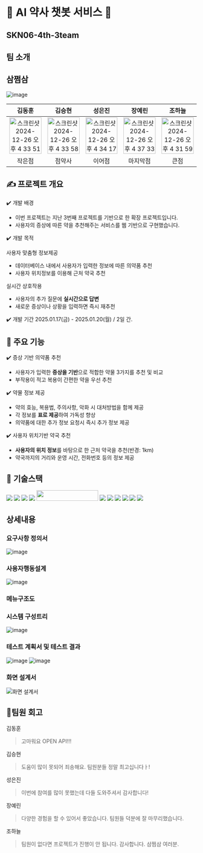 # 💊 AI 약사 챗봇 서비스 💊
## SKN06-4th-3team

## 팀 소개
## 삼쩜삼

![image](https://github.com/user-attachments/assets/a93de181-7b8f-48b1-8b76-62144617bf84)

| 김동훈 | 김승현 | 성은진 | 장예린 | 조하늘 |
|:--------------------:|:--------------------:|:--------------------:|:--------------------:|:--------------------:|
|<img width="100%" alt="스크린샷 2024-12-26 오후 4 33 51" src="https://github.com/user-attachments/assets/4c0c4e85-7bac-415e-9bb9-9c30d1d4ecc3" />|<img width="100%" alt="스크린샷 2024-12-26 오후 4 33 58" src="https://github.com/user-attachments/assets/0f87396c-d631-42e2-a4f0-3af2dbaa46d6" />  |<img width="100%" alt="스크린샷 2024-12-26 오후 4 34 17" src="https://github.com/user-attachments/assets/177f6c5e-1d34-44f3-8406-675a76864453" />|<img width="100%" alt="스크린샷 2024-12-26 오후 4 37 33" src="https://github.com/user-attachments/assets/5f979f3c-ff43-438b-85f8-407b9585fa63" />|<img width="100%" alt="스크린샷 2024-12-26 오후 4 31 59" src="https://github.com/user-attachments/assets/049bdda2-d041-4517-8047-5b731dae664c" />|
| 작은점| 점약사| 이어점| 마지막점| 큰점|

## ✍️ 프로젝트 개요
✔️ 개발 배경

- 이번 프로젝트는 지난 3번째 프로젝트를 기반으로 한 확장 프로젝트입니다. 
- 사용자의 증상에 따른 약을 추천해주는 서비스를 웹 기반으로 구현했습니다. 

✔️ 개발 목적

사용자 맞춤형 정보제공
- 데이터베이스 내에서 사용자가 입력한 정보에 따른 의약품 추천
- 사용자 위치정보를 이용해 근처 약국 추천

실시간 상호작용
- 사용자의 추가 질문에 **실시간으로 답변**
- 새로운 증상이나 상황을 입력하면 즉시 재추천

✔️ 개발 기간 
2025.01.17(금) - 2025.01.20(월) / 2일 간.

## 📝 주요 기능
✔️ 증상 기반 의약품 추천
- 사용자가 입력한 **증상을 기반**으로 적합한 약물 3가지를 추천 및 비교
- 부작용이 적고 복용이 간편한 약을 우선 추천

✔️ 약물 정보 제공
- 약의 효능, 복용법, 주의사항, 악화 시 대처방법을 함께 제공
- 각 정보를 **표로 제공**하여 가독성 향상
- 의약품에 대한 추가 정보 요청시 즉시 추가 정보 제공

✔️ 사용자 위치기반 약국 추천
- **사용자의 위치 정보**를 바탕으로 한 근처 약국을 추천(반경: 1km) 
- 약국까지의 거리와 운영 시간, 전화번호 등의 정보 제공

## 🔨 기술스택
<div>
<img src="https://img.shields.io/badge/python-3776AB?style=for-the-badge&logo=python&logoColor=white">
<img src="https://img.shields.io/badge/langchain-F7DF1E?style=for-the-badge&logo=langchain&logoColor=black">
<img src="https://img.shields.io/badge/openai-0769AD?style=for-the-badge&logo=openai&logoColor=black">
<img src="https://img.shields.io/badge/git-F05032?style=for-the-badge&logo=git&logoColor=white">
<img src="https://github.com/user-attachments/assets/c8cd01e7-6ce6-46db-8cc3-b13286829cf3" width="163" height="28"/>
<img src="https://img.shields.io/badge/html5-E34F26?style=for-the-badge&logo=html5&logoColor=white">
<img src="https://img.shields.io/badge/css-1572B6?style=for-the-badge&logo=css3&logoColor=white">
<img src="https://img.shields.io/badge/javascript-F7DF1E?style=for-the-badge&logo=javascript&logoColor=black">
<img src="https://img.shields.io/badge/django-092E20?style=for-the-badge&logo=django&logoColor=white">
<img src="https://img.shields.io/badge/bootstrap-7952B3?style=for-the-badge&logo=bootstrap&logoColor=white">
<img src="https://img.shields.io/badge/ubuntu-E95420?style=for-the-badge&logo=ubuntu&logoColor=white">
</div>



## 상세내용

### 요구사항 정의서
![image](https://github.com/user-attachments/assets/e291377a-4d40-4d3f-9682-a4ddf920de57)

### 사용자행동설계
![image](https://github.com/user-attachments/assets/efc93728-b968-41ff-84fd-414783452ce0)

### 메뉴구조도

### 시스템 구성트리
![image](https://github.com/user-attachments/assets/77a73f16-cc9d-466c-9b02-de7a255b552f)

### 테스트 계획서 및 테스트 결과 
![image](https://github.com/user-attachments/assets/93f73ee4-0c3c-4b27-b8a9-1ca8fb5a88ca)
![image](https://github.com/user-attachments/assets/4a3f845e-9b16-4128-89a6-b22d2eac2e7a)

### 화면 설계서
![화면 설계서](https://github.com/user-attachments/assets/53659afe-08ca-49c8-b575-4a56c9df9a85)

## 💭팀원 회고
김동훈
> 고마워요 OPEN API!!!
> 
김승현
>도움이 많이 못되어 죄송해요. 팀원분들 정말 최고십니다ㅏ!
>
성은진
> 이번에 참여를 많이 못했는데 다들 도와주셔서 감사합니다!

장예린
> 다양한 경험을 할 수 있어서 좋았습니다. 팀원들 덕분에 잘 마무리했습니다.
 
조하늘
> 팀원이 없다면 프로젝트가 진행이 안 됩니다. 감사합니다. 삼쩜삼 여러분. 


